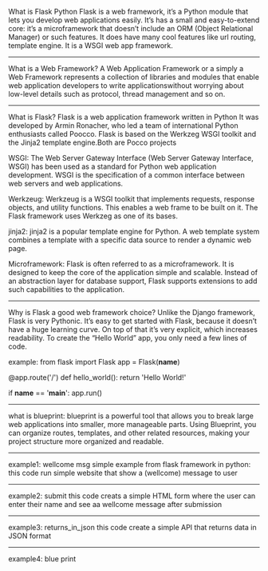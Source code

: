What is Flask Python
Flask is a web framework, it’s a Python module that lets you develop web applications easily. It’s has a small and easy-to-extend core: 
it’s a microframework that doesn’t include an ORM (Object Relational Manager) or such features.
It does have many cool features like url routing, template engine. It is a WSGI web app framework.
_________________________________________________________________________________________________________________________________________
What is a Web Framework?
A Web Application Framework or a simply a Web Framework represents a collection of libraries and modules
that enable web application developers to write applicationswithout worrying about low-level details such as protocol, thread management
and so on.
________________________________________________________________________________________________________________________________________
What is Flask?
Flask is a web application framework written in Python
It was developed by Armin Ronacher, who led a team of international Python enthusiasts called Poocco.
Flask is based on the Werkzeg WSGI toolkit and the Jinja2 template engine.Both are Pocco projects

WSGI:
The Web Server Gateway Interface (Web Server Gateway Interface, WSGI) has been used as a standard for Python web application development. 
WSGI is the specification of a common interface between web servers and web applications.

Werkzeug:
Werkzeug is a WSGI toolkit that implements requests, response objects, and utility functions.
This enables a web frame to be built on it.
The Flask framework uses Werkzeg as one of its bases.

jinja2:
jinja2 is a popular template engine for Python.
A web template system combines a template with a specific data source to render a dynamic web page.

Microframework:
Flask is often referred to as a microframework. It is designed to keep the core of the application simple and scalable.
Instead of an abstraction layer for database support, Flask supports extensions to add such capabilities to the application.
________________________________________________________________________________________________________________________________________

Why is Flask a good web framework choice?
Unlike the Django framework, Flask is very Pythonic. It’s easy to get started with Flask, because it doesn’t have a huge learning curve.
On top of that it’s very explicit, which increases readability. To create the “Hello World” app, you only need a few lines of code.

example:
  from flask import Flask
  app = Flask(__name__)

  @app.route('/')
  def hello_world():
      return 'Hello World!'

  if __name__ == '__main__':
      app.run()
______________________________________________________________________________________________________________________________________________
what is blueprint:
blueprint is a powerful tool that allows you to break large web applications into smaller, more manageable parts.
Using Blueprint, you can organize routes, templates, and other related resources, making your project structure more organized and readable.
_______________________________________________________________________________________________________________________________________________
example1: wellcome msg
simple example from flask framework in python:
this code run simple website that show a (wellcome) message to user
_________________________________________________________________________________________________________________________________________________
example2: submit
this code creats a simple HTML form where the user can enter their name and see aa wellcome message 
after submission
__________________________________________________________________________________________________________________________________________________
example3: returns_in_json
this code create a simple API that returns data in JSON format
__________________________________________________________________________________________________________________________________________________
example4: blue print









